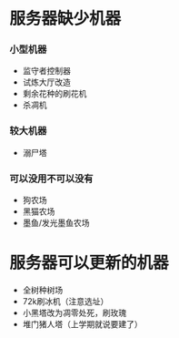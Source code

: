 # 服务器缺少机器
### 小型机器
- 监守者控制器
- 试炼大厅改造
- 剩余花种的刷花机
- 杀凋机
### 较大机器
- 溺尸塔
### 可以没用不可以没有
- 狗农场
- 黑猫农场
- 墨鱼/发光墨鱼农场
# 服务器可以更新的机器
- 全树种树场
- 72k刷冰机（注意选址）
- 小黑塔改为凋零处死，刷玫瑰
- 堆门猪人塔（上学期就说要建了）
